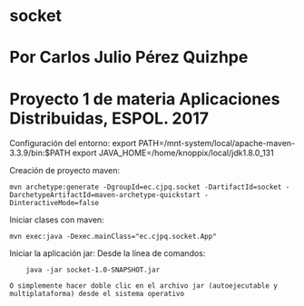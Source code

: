 # socket
# Por Carlos Julio Pérez Quizhpe
# Proyecto 1 de materia Aplicaciones Distribuidas, ESPOL. 2017
Configuración del entorno:
	export PATH=/mnt-system/local/apache-maven-3.3.9/bin:$PATH
	export JAVA_HOME=/home/knoppix/local/jdk1.8.0_131

Creación de proyecto maven:

    mvn archetype:generate -DgroupId=ec.cjpq.socket -DartifactId=socket -DarchetypeArtifactId=maven-archetype-quickstart -DinteractiveMode=false

Iniciar clases con maven:

    mvn exec:java -Dexec.mainClass="ec.cjpq.socket.App"

Iniciar la aplicación jar:
    Desde la línea de comandos:

        java -jar socket-1.0-SNAPSHOT.jar

    O simplemente hacer doble clic en el archivo jar (autoejecutable y multiplataforma) desde el sistema operativo 
